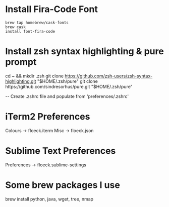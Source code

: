 # Install Fira-Code Font

<code>brew tap homebrew/cask-fonts</code> <br />
<code>brew cask install font-fira-code</code>

# Install zsh syntax highlighting & pure prompt

cd ~ && mkdir .zsh
git clone https://github.com/zsh-users/zsh-syntax-highlighting.git "$HOME/.zsh/pure"
git clone https://github.com/sindresorhus/pure.git "$HOME/.zsh/pure"

-- Create .zshrc file and populate from 'preferences/.zshrc'

# iTerm2 Preferences

Colours -> floeck.iterm
Misc	-> floeck.json

# Sublime Text Preferences

Preferences -> floeck.sublime-settings  

# Some brew packages I use

brew install python, java, wget, tree, nmap
